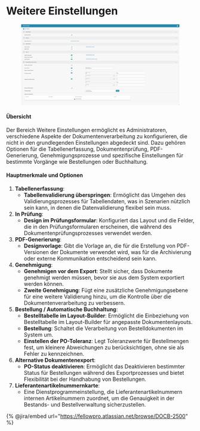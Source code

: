 # Weitere Einstellungen&#x20;

<figure><img src="../../../../../.gitbook/assets/Bildschirmfoto%202024-05-08%20um%2009.54.48.png" alt=""><figcaption></figcaption></figure>

#### Übersicht

Der Bereich Weitere Einstellungen ermöglicht es Administratoren, verschiedene Aspekte der Dokumentenverarbeitung zu konfigurieren, die nicht in den grundlegenden Einstellungen abgedeckt sind. Dazu gehören Optionen für die Tabellenerfassung, Dokumentenprüfung, PDF-Generierung, Genehmigungsprozesse und spezifische Einstellungen für bestimmte Vorgänge wie Bestellungen oder Buchhaltung.

#### Hauptmerkmale und Optionen

1. **Tabellenerfassung**:
   * **Tabellenvalidierung überspringen**: Ermöglicht das Umgehen des Validierungsprozesses für Tabellendaten, was in Szenarien nützlich sein kann, in denen die Datenvalidierung flexibel sein muss.
2. **In Prüfung**:
   * **Design im Prüfungsformular**: Konfiguriert das Layout und die Felder, die in den Prüfungsformularen erscheinen, die während des Dokumentenprüfungsprozesses verwendet werden.
3. **PDF-Generierung**:
   * **Designvorlage**: Gibt die Vorlage an, die für die Erstellung von PDF-Versionen der Dokumente verwendet wird, was für die Archivierung oder externe Kommunikation entscheidend sein kann.
4. **Genehmigung**:
   * **Genehmigen vor dem Export**: Stellt sicher, dass Dokumente genehmigt werden müssen, bevor sie aus dem System exportiert werden können.
   * **Zweite Genehmigung**: Fügt eine zusätzliche Genehmigungsebene für eine weitere Validierung hinzu, um die Kontrolle über die Dokumentenverarbeitung zu verbessern.
5. **Bestellung / Automatische Buchhaltung**:
   * **Bestelltabelle im Layout-Builder**: Ermöglicht die Einbeziehung von Bestelltabelle im Layout-Builder für angepasste Dokumentenlayouts.
   * **Bestellung**: Schaltet die Verarbeitung von Bestelldokumenten im System um.
   * **Einstellen der PO-Toleranz**: Legt Toleranzwerte für Bestellmengen fest, um kleinere Abweichungen zu berücksichtigen, ohne sie als Fehler zu kennzeichnen.
6. **Alternative Dokumentenexport**:
   * **PO-Status deaktivieren**: Ermöglicht das Deaktivieren bestimmter Status für Bestellungen während des Exportprozesses und bietet Flexibilität bei der Handhabung von Bestellungen.
7. **Lieferantenartikelnummernkarte**:
   * Eine Dienstprogrammeinstellung, die Lieferantenartikelnummern internen Artikelnummern zuordnet, um die Genauigkeit in der Bestands- und Bestellverwaltung sicherzustellen.

{% @jira/embed url="https://fellowpro.atlassian.net/browse/DOCB-2500" %}
